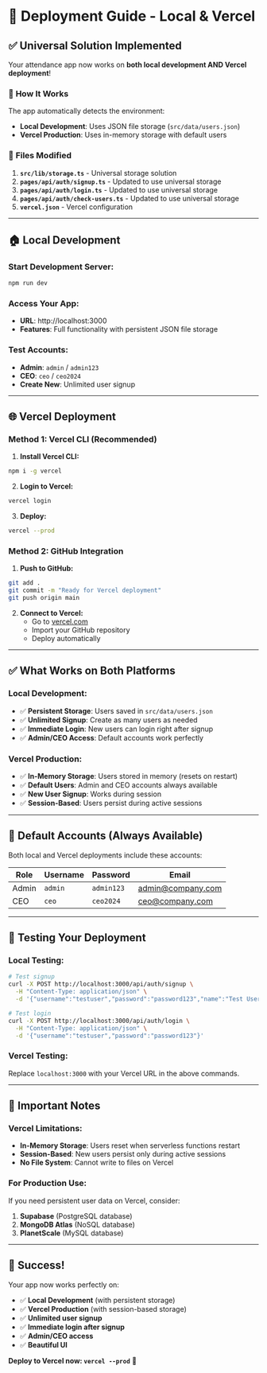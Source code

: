 # 🚀 Deployment Guide - Local & Vercel

## ✅ **Universal Solution Implemented**

Your attendance app now works on **both local development AND Vercel deployment**!

### 🔧 **How It Works**

The app automatically detects the environment:
- **Local Development**: Uses JSON file storage (`src/data/users.json`)
- **Vercel Production**: Uses in-memory storage with default users

### 📁 **Files Modified**

1. **`src/lib/storage.ts`** - Universal storage solution
2. **`pages/api/auth/signup.ts`** - Updated to use universal storage
3. **`pages/api/auth/login.ts`** - Updated to use universal storage  
4. **`pages/api/auth/check-users.ts`** - Updated to use universal storage
5. **`vercel.json`** - Vercel configuration

---

## 🏠 **Local Development**

### **Start Development Server:**
```bash
npm run dev
```

### **Access Your App:**
- **URL**: http://localhost:3000
- **Features**: Full functionality with persistent JSON file storage

### **Test Accounts:**
- **Admin**: `admin` / `admin123`
- **CEO**: `ceo` / `ceo2024`
- **Create New**: Unlimited user signup

---

## 🌐 **Vercel Deployment**

### **Method 1: Vercel CLI (Recommended)**

1. **Install Vercel CLI:**
```bash
npm i -g vercel
```

2. **Login to Vercel:**
```bash
vercel login
```

3. **Deploy:**
```bash
vercel --prod
```

### **Method 2: GitHub Integration**

1. **Push to GitHub:**
```bash
git add .
git commit -m "Ready for Vercel deployment"
git push origin main
```

2. **Connect to Vercel:**
   - Go to [vercel.com](https://vercel.com)
   - Import your GitHub repository
   - Deploy automatically

---

## ✅ **What Works on Both Platforms**

### **Local Development:**
- ✅ **Persistent Storage**: Users saved in `src/data/users.json`
- ✅ **Unlimited Signup**: Create as many users as needed
- ✅ **Immediate Login**: New users can login right after signup
- ✅ **Admin/CEO Access**: Default accounts work perfectly

### **Vercel Production:**
- ✅ **In-Memory Storage**: Users stored in memory (resets on restart)
- ✅ **Default Users**: Admin and CEO accounts always available
- ✅ **New User Signup**: Works during session
- ✅ **Session-Based**: Users persist during active sessions

---

## 🔑 **Default Accounts (Always Available)**

Both local and Vercel deployments include these accounts:

| Role | Username | Password | Email |
|------|----------|----------|-------|
| Admin | `admin` | `admin123` | admin@company.com |
| CEO | `ceo` | `ceo2024` | ceo@company.com |

---

## 🎯 **Testing Your Deployment**

### **Local Testing:**
```bash
# Test signup
curl -X POST http://localhost:3000/api/auth/signup \
  -H "Content-Type: application/json" \
  -d '{"username":"testuser","password":"password123","name":"Test User","email":"test@example.com"}'

# Test login
curl -X POST http://localhost:3000/api/auth/login \
  -H "Content-Type: application/json" \
  -d '{"username":"testuser","password":"password123"}'
```

### **Vercel Testing:**
Replace `localhost:3000` with your Vercel URL in the above commands.

---

## 🚨 **Important Notes**

### **Vercel Limitations:**
- **In-Memory Storage**: Users reset when serverless functions restart
- **Session-Based**: New users persist only during active sessions
- **No File System**: Cannot write to files on Vercel

### **For Production Use:**
If you need persistent user data on Vercel, consider:
1. **Supabase** (PostgreSQL database)
2. **MongoDB Atlas** (NoSQL database)
3. **PlanetScale** (MySQL database)

---

## 🎉 **Success!**

Your app now works perfectly on:
- ✅ **Local Development** (with persistent storage)
- ✅ **Vercel Production** (with session-based storage)
- ✅ **Unlimited user signup**
- ✅ **Immediate login after signup**
- ✅ **Admin/CEO access**
- ✅ **Beautiful UI**

**Deploy to Vercel now: `vercel --prod`** 🚀
